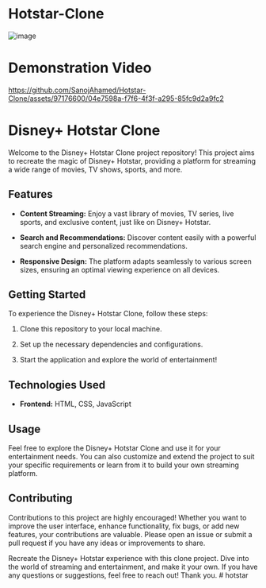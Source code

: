 # Hotstar-Clone

![image](https://github.com/SanojAhamed/Hotstar-Clone/assets/97176600/8823e771-282e-4a00-b284-d35548c3412a)


# Demonstration Video

https://github.com/SanojAhamed/Hotstar-Clone/assets/97176600/04e7598a-f7f6-4f3f-a295-85fc9d2a9fc2


# Disney+ Hotstar Clone

Welcome to the Disney+ Hotstar Clone project repository! This project aims to recreate the magic of Disney+ Hotstar, providing a platform for streaming a wide range of movies, TV shows, sports, and more.


## Features

- **Content Streaming:** Enjoy a vast library of movies, TV series, live sports, and exclusive content, just like on Disney+ Hotstar.

- **Search and Recommendations:** Discover content easily with a powerful search engine and personalized recommendations.

- **Responsive Design:** The platform adapts seamlessly to various screen sizes, ensuring an optimal viewing experience on all devices.


## Getting Started

To experience the Disney+ Hotstar Clone, follow these steps:

1. Clone this repository to your local machine.

2. Set up the necessary dependencies and configurations.

3. Start the application and explore the world of entertainment!
   

## Technologies Used

- **Frontend:** HTML, CSS, JavaScript

## Usage

Feel free to explore the Disney+ Hotstar Clone and use it for your entertainment needs. You can also customize and extend the project to suit your specific requirements or learn from it to build your own streaming platform.

## Contributing

Contributions to this project are highly encouraged! Whether you want to improve the user interface, enhance functionality, fix bugs, or add new features, your contributions are valuable. Please open an issue or submit a pull request if you have any ideas or improvements to share.

Recreate the Disney+ Hotstar experience with this clone project. Dive into the world of streaming and entertainment, and make it your own. If you have any questions or suggestions, feel free to reach out! Thank you.
#   h o t s t a r  
 